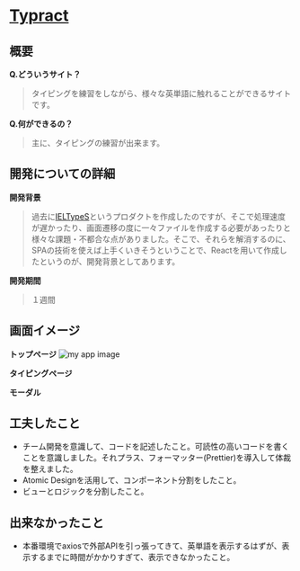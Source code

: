 # [Typract](https://typract-efcc6.web.app/)

## 概要
**Q.どういうサイト？**
> タイピングを練習をしながら、様々な英単語に触れることができるサイトです。

**Q.何ができるの？**
> 主に、タイピングの練習が出来ます。

## 開発についての詳細
**開発背景**
> 過去に[IELTypeS](https://github.com/agukk/IELTypeS)というプロダクトを作成したのですが、そこで処理速度が遅かったり、画面遷移の度に一々ファイルを作成する必要があったりと様々な課題・不都合な点がありました。そこで、それらを解消するのに、SPAの技術を使えば上手くいきそうということで、Reactを用いて作成したというのが、開発背景としてあります。  
  
**開発期間**
> １週間

## 画面イメージ
**トップページ**
![my app image](https://user-images.githubusercontent.com/104254253/202879911-169433e1-f977-47a8-b284-0d24ac02ac49.png)

**タイピングページ**

**モーダル**

## 工夫したこと
- チーム開発を意識して、コードを記述したこと。可読性の高いコードを書くことを意識しました。それプラス、フォーマッター(Prettier)を導入して体裁を整えました。
- Atomic Designを活用して、コンポーネント分割をしたこと。
- ビューとロジックを分割したこと。

## 出来なかったこと
- 本番環境でaxiosで外部APIを引っ張ってきて、英単語を表示するはずが、表示するまでに時間がかかりすぎて、表示できなかったこと。
